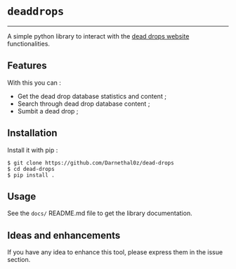 # `deaddrops`
---

A simple python library to interact with the [dead drops website](https://deaddrops.com/) functionalities.

## Features

With this you can : 

- Get the dead drop database statistics and content ;
- Search through dead drop database content ;
- Sumbit a dead drop ;

## Installation

Install it with pip :

```
$ git clone https://github.com/Darnethal0z/dead-drops
$ cd dead-drops
$ pip install .
```

## Usage

See the `docs/` README.md file to get the library documentation.

## Ideas and enhancements

If you have any idea to enhance this tool, please express them in the issue section.
